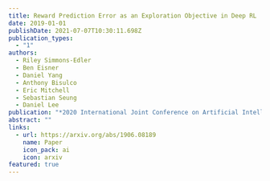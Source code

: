 ```yaml
---
title: Reward Prediction Error as an Exploration Objective in Deep RL
date: 2019-01-01
publishDate: 2021-07-07T10:30:11.698Z
publication_types:
  - "1"
authors:
  - Riley Simmons-Edler
  - Ben Eisner
  - Daniel Yang
  - Anthony Bisulco
  - Eric Mitchell
  - Sebastian Seung
  - Daniel Lee
publication: "*2020 International Joint Conference on Artificial Intelligence*"
abstract: ""
links:
  - url: https://arxiv.org/abs/1906.08189
    name: Paper
    icon_pack: ai
    icon: arxiv
featured: true
---
```

